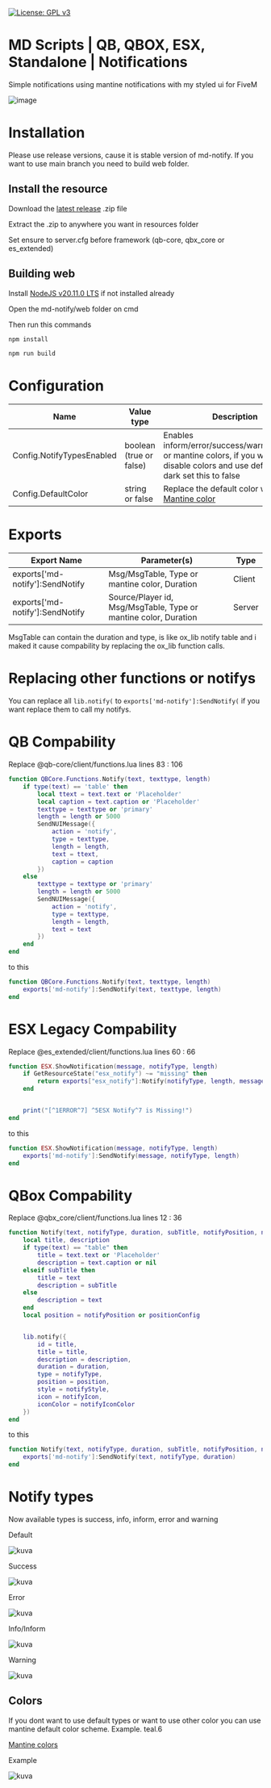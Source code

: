 [![License: GPL v3](https://img.shields.io/badge/License-GPLv3-blue.svg)](https://www.gnu.org/licenses/gpl-3.0)
# MD Scripts | QB, QBOX, ESX, Standalone | Notifications
Simple notifications using mantine notifications with my styled ui for FiveM

![image](https://github.com/Mekz1222/md-notify/assets/53654750/10cb14cb-1565-431f-8a5d-4dd83f5a4148)


# Installation

Please use release versions, cause it is stable version of md-notify. If you want to use main branch you need to build web folder.

## Install the resource

Download the [latest release](https://github.com/Mekz1222/md-notify/releases/latest) .zip file

Extract the .zip to anywhere you want in resources folder

Set ensure to server.cfg before framework (qb-core, qbx_core or es_extended)

## Building web

Install [NodeJS v20.11.0 LTS](https://nodejs.org/en) if not installed already

Open the md-notify/web folder on cmd

Then run this commands

```bat
npm install

npm run build
```


# Configuration
| Name  | Value type | Description |
| ------------- | ------------- | ------------- |
| Config.NotifyTypesEnabled  | boolean (true or false)  | Enables inform/error/success/warning/default or mantine colors, if you want to disable colors and use default color dark set this to false  |
| Config.DefaultColor  | string or false  | Replace the default color with [Mantine color](https://mantine.dev/theming/colors/#default-colors)  |


# Exports
| Export Name  | Parameter(s) | Type |
| ------------- | ------------- | ------------- |
| exports['md-notify']:SendNotify  | Msg/MsgTable, Type or mantine color, Duration  | Client  |
| exports['md-notify']:SendNotify   | Source/Player id, Msg/MsgTable, Type or mantine color, Duration  | Server  |

MsgTable can contain the duration and type, is like ox_lib notify table and i maked it cause compability by replacing the ox_lib function calls.

# Replacing other functions or notifys
You can replace all `lib.notify(` to `exports['md-notify']:SendNotify(` if you want replace them to call my notifys.

# QB Compability

Replace @qb-core/client/functions.lua lines 83 : 106
```lua
function QBCore.Functions.Notify(text, texttype, length)
    if type(text) == 'table' then
        local ttext = text.text or 'Placeholder'
        local caption = text.caption or 'Placeholder'
        texttype = texttype or 'primary'
        length = length or 5000
        SendNUIMessage({
            action = 'notify',
            type = texttype,
            length = length,
            text = ttext,
            caption = caption
        })
    else
        texttype = texttype or 'primary'
        length = length or 5000
        SendNUIMessage({
            action = 'notify',
            type = texttype,
            length = length,
            text = text
        })
    end
end
```

to this

```lua
function QBCore.Functions.Notify(text, texttype, length)
    exports['md-notify']:SendNotify(text, texttype, length)
end
```

# ESX Legacy Compability

Replace @es_extended/client/functions.lua lines 60 : 66
```lua
function ESX.ShowNotification(message, notifyType, length)
    if GetResourceState("esx_notify") ~= "missing" then
        return exports["esx_notify"]:Notify(notifyType, length, message)
    end


    print("[^1ERROR^7] ^5ESX Notify^7 is Missing!")
end
```

to this

```lua
function ESX.ShowNotification(message, notifyType, length)
    exports['md-notify']:SendNotify(message, notifyType, length)
end
```

# QBox Compability

Replace @qbx_core/client/functions.lua lines 12 : 36
```lua
function Notify(text, notifyType, duration, subTitle, notifyPosition, notifyStyle, notifyIcon, notifyIconColor)
    local title, description
    if type(text) == "table" then
        title = text.text or 'Placeholder'
        description = text.caption or nil
    elseif subTitle then
        title = text
        description = subTitle
    else
        description = text
    end
    local position = notifyPosition or positionConfig


    lib.notify({
        id = title,
        title = title,
        description = description,
        duration = duration,
        type = notifyType,
        position = position,
        style = notifyStyle,
        icon = notifyIcon,
        iconColor = notifyIconColor
    })
end
```

to this

```lua
function Notify(text, notifyType, duration, subTitle, notifyPosition, notifyStyle, notifyIcon, notifyIconColor)
    exports['md-notify']:SendNotify(text, notifyType, duration)
end
```

# Notify types

Now available types is success, info, inform, error and warning

Default

![kuva](https://github.com/Mekz1222/md-notify/assets/53654750/0f6e3a45-616c-496a-b5b8-7676ab1ea078)

Success

![kuva](https://github.com/Mekz1222/md-notify/assets/53654750/a9846e92-0561-42db-8f00-933eb345abb6)

Error

![kuva](https://github.com/Mekz1222/md-notify/assets/53654750/29768e10-4b84-45b5-8ee5-16dfc0f2571c)

Info/Inform

![kuva](https://github.com/Mekz1222/md-notify/assets/53654750/108cb6b7-87a3-47e9-95b1-14bda7350a52)

Warning

![kuva](https://github.com/Mekz1222/md-notify/assets/53654750/fe37eb19-2247-4378-9db8-e0b9e5651867)





## Colors

If you dont want to use default types or want to use other color you can use mantine default color scheme. Example. teal.6

[Mantine colors](https://mantine.dev/theming/colors/#default-colors)

Example

![kuva](https://github.com/Mekz1222/md-notify/assets/53654750/91c4ea83-d2f2-462d-8d9f-0563518f6206)

